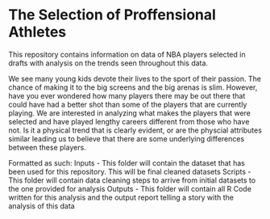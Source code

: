 # The Selection of Proffensional Athletes

This repository contains information on data of NBA players selected in drafts with analysis on the trends seen throughout this data.

We see many young kids devote their lives to the sport of their passion. The chance of making it to the big screens and the big arenas is slim. However, have you ever wondered how many players there may be out there that could have had a better shot than some of the players that are currently playing. We are interested in analyzing what makes the players that were selected and have played lengthy careers different from those who have not. Is it a physical trend that is clearly evident, or are the physcial attributes similar leading us to believe that there are some underlying differences between these players.

Formatted as such:
Inputs - This folder will contain the dataset that has been used for this repository. This will be final cleaned datasets
Scripts - This folder will contain data cleaning steps to arrive from initial datasets to the one provided for analysis
Outputs - This folder will contain all R Code written for this analysis and the output report telling a story with the analysis of this data
